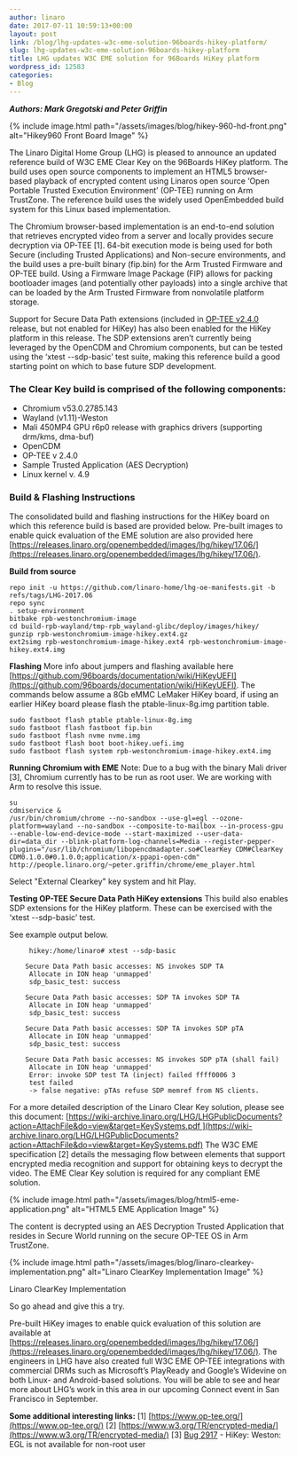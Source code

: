 ```yaml
---
author: linaro
date: 2017-07-11 10:59:13+00:00
layout: post
link: /blog/lhg-updates-w3c-eme-solution-96boards-hikey-platform/
slug: lhg-updates-w3c-eme-solution-96boards-hikey-platform
title: LHG updates W3C EME solution for 96Boards HiKey platform
wordpress_id: 12583
categories:
- Blog
---
```


**_Authors: Mark Gregotski and Peter Griffin_**

{% include image.html path="/assets/images/blog/hikey-960-hd-front.png" alt="Hikey960 Front Board Image" %}


The Linaro Digital Home Group (LHG) is pleased to announce an updated reference build of W3C EME Clear Key on the 96Boards HiKey platform. The build uses open source components to implement an HTML5 browser-based playback of encrypted content using Linaros open source ‘Open Portable Trusted Execution Environment’ (OP-TEE) running on Arm TrustZone. The reference build uses the widely used OpenEmbedded build system for this Linux based implementation.

The Chromium browser-based implementation is an end-to-end solution that retrieves encrypted video from a server and locally provides secure decryption via OP-TEE [1]. 64-bit execution mode is being used for both Secure (including Trusted Applications) and Non-secure environments, and the build uses a pre-built binary (fip.bin) for the Arm Trusted Firmware and OP-TEE build. Using a Firmware Image Package (FIP) allows for packing bootloader images (and potentially other payloads) into a single archive that can be loaded by the Arm Trusted Firmware from nonvolatile platform storage.

Support for Secure Data Path extensions (included in [OP-TEE v2.4.0](https://github.com/OP-TEE/optee_os/releases/tag/2.4.0) release, but not enabled for HiKey) has also been enabled for the HiKey platform in this release. The SDP extensions aren’t currently being leveraged by the OpenCDM and Chromium components, but can be tested using the ‘xtest --sdp-basic’ test suite, making this reference build a good starting point on which to base future SDP development.


### **The Clear Key build is comprised of the following components:**

  * Chromium v53.0.2785.143
  * Wayland (v1.11)-Weston
  * Mali 450MP4 GPU r6p0 release with graphics drivers (supporting drm/kms, dma-buf)
  * OpenCDM
  * OP-TEE v 2.4.0
  * Sample Trusted Application (AES Decryption)
  * Linux kernel v. 4.9

### **Build & Flashing Instructions**


The consolidated build and flashing instructions for the HiKey board on which this reference build is based are provided below. Pre-built images to enable quick evaluation of the EME solution are also provided here [https://releases.linaro.org/openembedded/images/lhg/hikey/17.06/](https://releases.linaro.org/openembedded/images/lhg/hikey/17.06/).

**Build from source**

```
repo init -u https://github.com/linaro-home/lhg-oe-manifests.git -b refs/tags/LHG-2017.06
repo sync
. setup-environment
bitbake rpb-westonchromium-image
cd build-rpb-wayland/tmp-rpb_wayland-glibc/deploy/images/hikey/
gunzip rpb-westonchromium-image-hikey.ext4.gz
ext2simg rpb-westonchromium-image-hikey.ext4 rpb-westonchromium-image-hikey.ext4.img
```

**Flashing**
More info about jumpers and flashing available here [https://github.com/96boards/documentation/wiki/HiKeyUEFI](https://github.com/96boards/documentation/wiki/HiKeyUEFI). The commands below assume a 8Gb eMMC LeMaker HiKey board, if using an earlier HiKey board please flash the ptable-linux-8g.img partition table.

```
sudo fastboot flash ptable ptable-linux-8g.img
sudo fastboot flash fastboot fip.bin
sudo fastboot flash nvme nvme.img
sudo fastboot flash boot boot-hikey.uefi.img
sudo fastboot flash system rpb-westonchromium-image-hikey.ext4.img
```

**Running Chromium with EME**
Note: Due to a bug with the binary Mali driver [3], Chromium currently has to be run as root user. We are working with Arm to resolve this issue.

```
su
cdmiservice &
/usr/bin/chromium/chrome --no-sandbox --use-gl=egl --ozone-platform=wayland --no-sandbox --composite-to-mailbox --in-process-gpu --enable-low-end-device-mode --start-maximized --user-data-dir=data_dir --blink-platform-log-channels=Media --register-pepper-plugins="/usr/lib/chromium/libopencdmadapter.so#ClearKey CDM#ClearKey CDM0.1.0.0#0.1.0.0;application/x-ppapi-open-cdm" http://people.linaro.org/~peter.griffin/chrome/eme_player.html
```

Select "External Clearkey" key system and hit Play.

**Testing OP-TEE Secure Data Path HiKey extensions**
This build also enables SDP extensions for the HiKey platform. These can be exercised with the ‘xtest --sdp-basic’ test.

See example output below.

```
     hikey:/home/linaro# xtest --sdp-basic

    Secure Data Path basic accesses: NS invokes SDP TA
     Allocate in ION heap 'unmapped'
     sdp_basic_test: success

    Secure Data Path basic accesses: SDP TA invokes SDP TA
     Allocate in ION heap 'unmapped'
     sdp_basic_test: success

    Secure Data Path basic accesses: SDP TA invokes SDP pTA
     Allocate in ION heap 'unmapped'
     sdp_basic_test: success

    Secure Data Path basic accesses: NS invokes SDP pTA (shall fail)
     Allocate in ION heap 'unmapped'
     Error: invoke SDP test TA (inject) failed ffff0006 3
     test failed
     -> false negative: pTAs refuse SDP memref from NS clients.
```

For a more detailed description of the Linaro Clear Key solution, please see this document: [https://wiki-archive.linaro.org/LHG/LHGPublicDocuments?action=AttachFile&do=view&target=KeySystems.pdf ](https://wiki-archive.linaro.org/LHG/LHGPublicDocuments?action=AttachFile&do=view&target=KeySystems.pdf)
The W3C EME specification [2] details the messaging flow between elements that support encrypted media recognition and support for obtaining keys to decrypt the video. The EME Clear Key solution is required for any compliant EME solution.


{% include image.html path="/assets/images/blog/html5-eme-application.png" alt="HTML5 EME Application Image" %}

The content is decrypted using an AES Decryption Trusted Application that resides in Secure World running on the secure OP-TEE OS in Arm TrustZone.


{% include image.html path="/assets/images/blog/linaro-clearkey-implementation.png" alt="Linaro ClearKey Implementation Image" %}

Linaro ClearKey Implementation

So go ahead and give this a try.

Pre-built HiKey images to enable quick evaluation of this solution are available at [https://releases.linaro.org/openembedded/images/lhg/hikey/17.06/](https://releases.linaro.org/openembedded/images/lhg/hikey/17.06/). The engineers in LHG have also created full W3C EME OP-TEE integrations with commercial DRMs such as Microsoft’s PlayReady and Google’s Widevine on both Linux- and Android-based solutions. You will be able to see and hear more about LHG’s work in this area in our upcoming Connect event in San Francisco in September.

**Some additional interesting links:**
[1] [https://www.op-tee.org/](https://www.op-tee.org/)
[2] [https://www.w3.org/TR/encrypted-media/](https://www.w3.org/TR/encrypted-media/)
[3] [Bug 2917](https://bugs.linaro.org/show_bug.cgi?id=2917) - HiKey: Weston: EGL is not available for non-root user
